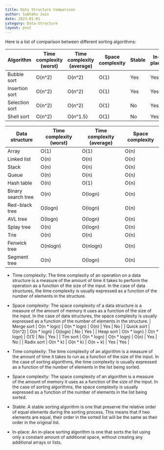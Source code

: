 ```yaml
---
title: Data Structure Comparison
author: Subhahu Jain
date: 2023-01-01
category: Data-Structure
layout: post
---
```



Here is a list of comparison between different sorting algorithms:

| Algorithm | Time complexity (worst) | Time complexity (average) | Space complexity | Stable | In-place |
| --- | --- | --- | --- | --- | --- |
| Bubble sort | O(n^2) | O(n^2) | O(1) | Yes | Yes |
| Insertion sort | O(n^2) | O(n^2) | O(1) | Yes | Yes |
| Selection sort | O(n^2) | O(n^2) | O(1) | No | Yes |
| Shell sort | O(n^2) | O(n^1.5) | O(1) | No | Yes |Here is a list of comparison between different data structures:

| Data structure | Time complexity (worst) | Time complexity (average) | Space complexity |
| --- | --- | --- | --- |
| Array | O(1) | O(1) | O(n) |
| Linked list | O(n) | O(n) | O(n) |
| Stack | O(n) | O(n) | O(n) |
| Queue | O(n) | O(n) | O(n) |
| Hash table | O(n) | O(1) | O(n) |
| Binary search tree | O(n) | O(logn) | O(n) |
| Red-black tree | O(logn) | O(logn) | O(n) |
| AVL tree | O(logn) | O(logn) | O(n) |
| Splay tree | O(n) | O(logn) | O(n) |
| Trie | O(n) | O(n) | O(n) |
| Fenwick tree | O(nlogn) | O(nlogn) | O(n) |
| Segment tree | O(n) | O(logn) | O(n) |

-   Time complexity: The time complexity of an operation on a data structure is a measure of the amount of time it takes to perform the operation as a function of the size of the input. In the case of data structures, the time complexity is usually expressed as a function of the number of elements in the structure.

-   Space complexity: The space complexity of a data structure is a measure of the amount of memory it uses as a function of the size of the input. In the case of data structures, the space complexity is usually expressed as a function of the number of elements in the structure.
| Merge sort | O(n * logn) | O(n * logn) | O(n) | Yes | No |
| Quick sort | O(n^2) | O(n * logn) | O(logn) | No | Yes |
| Heap sort | O(n * logn) | O(n * logn) | O(1) | No | Yes |
| Tim sort | O(n * logn) | O(n * logn) | O(n) | Yes | No |
| Radix sort | O(n * k) | O(n * k) | O(n + k) | Yes | Yes |

-   Time complexity: The time complexity of an algorithm is a measure of the amount of time it takes to run as a function of the size of the input. In the case of sorting algorithms, the time complexity is usually expressed as a function of the number of elements in the list being sorted.

-   Space complexity: The space complexity of an algorithm is a measure of the amount of memory it uses as a function of the size of the input. In the case of sorting algorithms, the space complexity is usually expressed as a function of the number of elements in the list being sorted.

-   Stable: A stable sorting algorithm is one that preserve the relative order of equal elements during the sorting process. This means that if two elements are equal, their order in the sorted list will be the same as their order in the original list.

-   In-place: An in-place sorting algorithm is one that sorts the list using only a constant amount of additional space, without creating any additional arrays or lists.